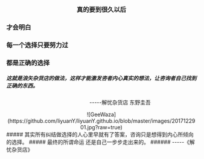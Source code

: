 ###                          <center> 真的要到很久以后 
###                             才会明白 
###                        每一个选择只要努力过
###                           都是正确的选择
#####     这就是浪矢杂货店的做法，这样才能激发咨者内心真实的想法，让咨询者自己找到正确的东西。 ######
                                                                          -----解忧杂货店  东野圭吾  
<center> ![GeeWaza](https://github.com/liyuanY/liyuanY.github.io/blob/master/images/2017122901.jpg?raw=true)</center> 
##### 其实所有纠结做选择的人心里早就有了答案，咨询只是想得到内心所倾向的选择。
##### 最终的所谓命运 还是自己一步步走出来的。
######                                                                -----《解忧杂货店》
